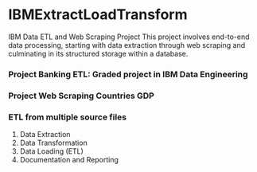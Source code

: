 # IBMExtractLoadTransform
IBM Data ETL and Web Scraping Project  This project involves end-to-end data processing, starting with data extraction through web scraping and culminating in its structured storage within a database.

### Project Banking ETL: Graded project in IBM Data Engineering
### Project Web Scraping Countries GDP
### ETL from multiple source files

1. Data Extraction
2. Data Transformation
3. Data Loading (ETL)
4. Documentation and Reporting
